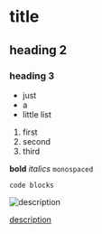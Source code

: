 # title

## heading 2

### heading 3

* just
* a
* little list

1. first
2. second
3. third

**bold** _italics_ `monospaced`

```
code blocks
```

![description](link/to/that/image.png)

[description](url)
